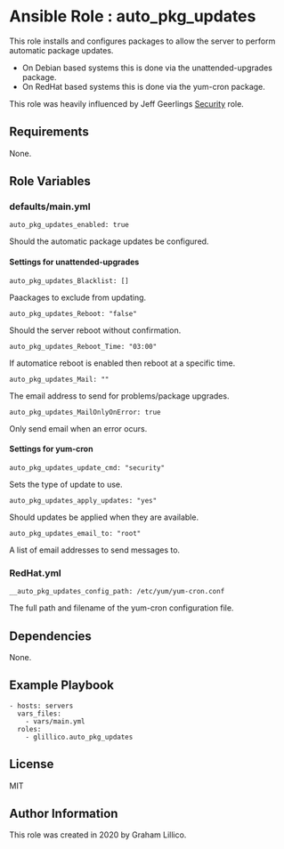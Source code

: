 # Ansible Role : auto_pkg_updates

This role installs and configures packages to allow the server to perform automatic package updates.

- On Debian based systems this is done via the unattended-upgrades package.
- On RedHat based systems this is done via the yum-cron package.

This role was heavily influenced by Jeff Geerlings [Security](https://galaxy.ansible.com/geerlingguy/security) role.

## Requirements

None.

## Role Variables

### defaults/main.yml

    auto_pkg_updates_enabled: true

Should the automatic package updates be configured.

#### Settings for unattended-upgrades

    auto_pkg_updates_Blacklist: []

Paackages to exclude from updating.

    auto_pkg_updates_Reboot: "false"

Should the server reboot without confirmation.

    auto_pkg_updates_Reboot_Time: "03:00"

If automatice reboot is enabled then reboot at a specific time.

    auto_pkg_updates_Mail: ""

The email address to send for problems/package upgrades.

    auto_pkg_updates_MailOnlyOnError: true

Only send email when an error ocurs.

#### Settings for yum-cron

    auto_pkg_updates_update_cmd: "security"

Sets the type of update to use.

    auto_pkg_updates_apply_updates: "yes"

Should updates be applied when they are available.

    auto_pkg_updates_email_to: "root"

A list of email addresses to send messages to.

### RedHat.yml

    __auto_pkg_updates_config_path: /etc/yum/yum-cron.conf

The full path and filename of the yum-cron configuration file.

## Dependencies

None.

## Example Playbook

    - hosts: servers
      vars_files:
        - vars/main.yml
      roles:
        - glillico.auto_pkg_updates

## License

MIT

## Author Information

This role was created in 2020 by Graham Lillico.
